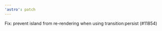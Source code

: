 ```yaml
---
'astro': patch
---
```


Fix: prevent island from re-rendering when using transition:persist (#11854)
